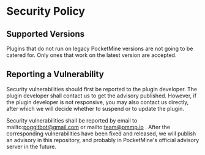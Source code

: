 # Security Policy

## Supported Versions

Plugins that do not run on legacy PocketMine versions are not going to be catered for.
Only ones that work on the latest version are accepted.

## Reporting a Vulnerability

Security vulnerabilities should first be reported to the plugin developer.
The plugin developer shall contact us to get the advisory published.
However, if the plugin developer is not responsive, you may also contact us directly,
after which we will decide whether to suspend or to update the plugin.

Security vulnerabilities shall be reported by email to mailto:poggitbot@gmail.com or mailto:team@pmmp.io .
After the corresponding vulnerabilities have been fixed and released, we will publish an advisory in this repository,
and probably in PocketMine's official advisory server in the future.
